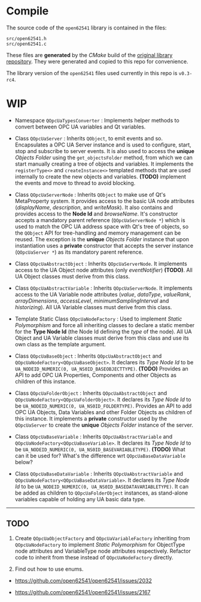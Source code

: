 # Compile

The source code of the `open62541` library is contained in the files:

```
src/open62541.h
src/open62541.c
```

These files are **generated** by the *CMake* build of the [original library repository](https://github.com/open62541/open62541). They were generated and copied to this repo for convenience.

The library version of the `open62541` files used currently in this repo is `v0.3-rc4`.

# WIP

* Namespace `QOpcUaTypesConverter` : Implements helper methods to convert between OPC UA variables and Qt variables.

* Class `QOpcUaServer` : Inherits `QObject`, to emit events and so. Encapsulates a OPC UA Server instance and is used to configure, start, stop and subscribe to server events. It is also used to access the **unique** *Objects Folder* using the `get_objectsFolder` method, from which we can start manually creating a tree of objects and variables. It implements the `registerType<>` and `createInstance<>` templated methods that are used internally to create the new objects and variables. **(TODO)** implement the events and move to thread to avoid blocking.

* Class `QOpcUaServerNode` : Inherits `QObject` to make use of Qt's MetaProperty system. It provides access to the basic UA node attributes (*displayName*, *description*, and *writeMask*). It also contains and provides access to the **Node Id** and *browseName*. It's constructor accepts a mandatory parent reference (`QOpcUaServerNode *`) which is used to match the OPC UA address space with Qt's tree of objects, so the `QObject` API for tree-handling and memory management can be reused. The exception is the **unique** *Objects Folder* instance that upon instantiation uses a **private** constructor that accepts the server instance (`QOpcUaServer *`) as its mandatory parent reference.

* Class `QOpcUaAbstractObject` : Inherits `QOpcUaServerNode`. It implements access to the UA Object node attributes (only *eventNotifier*) **(TODO)**. All UA Object classes must derive from this class.

* Class `QOpcUaAbstractVariable` : Inherits `QOpcUaServerNode`. It implements access to the UA Variable node attributes (*value*, *dataType*, *valueRank*, *arrayDimensions*, *accessLevel*, *minimumSamplingInterval* and *historizing*). All UA Variable classes must derive from this class.

* Template Static Class `QOpcUaNodeFactory` : Used to implement *Static Polymorphism* and force all inheriting classes to declare a static member for the **Type Node Id** (the Node Id defining the *type* of the node). All UA Object and UA Variable classes must derive from this class and use its own class as the template argument.

* Class `QOpcUaBaseObject` : Inherits `QOpcUaAbstractObject` and `QOpcUaNodeFactory<QOpcUaBaseObject>`. It declares its *Type Node Id* to be `UA_NODEID_NUMERIC(0, UA_NS0ID_BASEOBJECTTYPE)`. **(TODO)** Provides an API to add OPC UA Properties, Components and other Objects as children of this instance.

* Class `QOpcUaFolderObject` : Inherits `QOpcUaAbstractObject` and `QOpcUaNodeFactory<QOpcUaFolderObject>`. It declares its *Type Node Id* to be `UA_NODEID_NUMERIC(0, UA_NS0ID_FOLDERTYPE)`. Provides an API to add OPC UA Objects, Data Variables and other Folder Objects as children of this instance. It implements a **private** constructor used by the `QOpcUaServer` to create the **unique** *Objects Folder* instance of the server.

* Class `QOpcUaBaseVariable` : Inherits `QOpcUaAbstractVariable` and `QOpcUaNodeFactory<QOpcUaBaseVariable>`. It declares its *Type Node Id* to be `UA_NODEID_NUMERIC(0, UA_NS0ID_BASEVARIABLETYPE)`. **(TODO)** What can it be used for? What's the difference wrt `QOpcUaBaseDataVariable` below?

* Class `QOpcUaBaseDataVariable` : Inherits `QOpcUaAbstractVariable` and `QOpcUaNodeFactory<QOpcUaBaseDataVariable>`. It declares its *Type Node Id* to be `UA_NODEID_NUMERIC(0, UA_NS0ID_BASEDATAVARIABLETYPE)`. It can be added as children to `QOpcUaFolderObject` instances, as stand-alone variables capable of holding any UA basic data type.




---

## TODO

1. Create `QOpcUaObjectFactory` and `QOpcUaVariableFactory` inheriting from `QOpcUaNodeFactory` to implement *Static Polymorphism* for ObjectType node attributes and VariableType node attributes respectively. Refactor code to inherit from these instead of `QOpcUaNodeFactory` directly.

2. Find out how to use enums.

* <https://github.com/open62541/open62541/issues/2032>

* <https://github.com/open62541/open62541/issues/2167>


